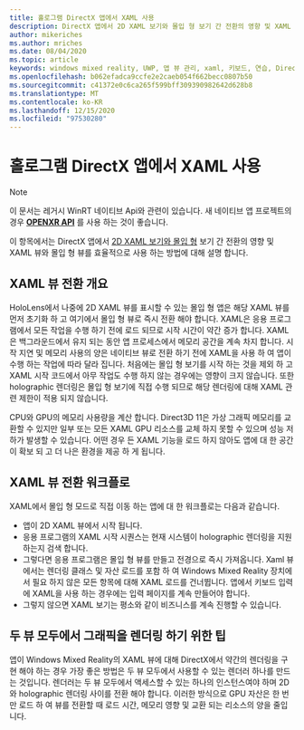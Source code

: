 ```yaml
---
title: 홀로그램 DirectX 앱에서 XAML 사용
description: DirectX 앱에서 2D XAML 보기와 몰입 형 보기 간 전환의 영향 및 XAML 뷰와 몰입 형 뷰를 효율적으로 사용 하는 방법을 설명 합니다.
author: mikeriches
ms.author: mriches
ms.date: 08/04/2020
ms.topic: article
keywords: windows mixed reality, UWP, 앱 뷰 관리, xaml, 키보드, 연습, DirectX
ms.openlocfilehash: b062efadca9ccfe2e2caeb054f662becc0807b50
ms.sourcegitcommit: c41372e0c6ca265f599bff309390982642d628b8
ms.translationtype: MT
ms.contentlocale: ko-KR
ms.lasthandoff: 12/15/2020
ms.locfileid: "97530280"
---
```

# <a name="using-xaml-with-holographic-directx-apps"></a>홀로그램 DirectX 앱에서 XAML 사용

> [!NOTE]
> 이 문서는 레거시 WinRT 네이티브 Api와 관련이 있습니다.  새 네이티브 앱 프로젝트의 경우 **[OPENXR API](../native/openxr-getting-started.md)** 를 사용 하는 것이 좋습니다.

이 항목에서는 DirectX 앱에서 [2D XAML 보기와 몰입 형](../../design/app-views.md) 보기 간 전환의 영향 및 XAML 뷰와 몰입 형 뷰를 효율적으로 사용 하는 방법에 대해 설명 합니다.

## <a name="xaml-view-switching-overview"></a>XAML 뷰 전환 개요

HoloLens에서 나중에 2D XAML 뷰를 표시할 수 있는 몰입 형 앱은 해당 XAML 뷰를 먼저 초기화 하 고 여기에서 몰입 형 뷰로 즉시 전환 해야 합니다. XAML은 응용 프로그램에서 모든 작업을 수행 하기 전에 로드 되므로 시작 시간이 약간 증가 합니다. XAML은 백그라운드에서 유지 되는 동안 앱 프로세스에서 메모리 공간을 계속 차지 합니다. 시작 지연 및 메모리 사용의 양은 네이티브 뷰로 전환 하기 전에 XAML을 사용 하 여 앱이 수행 하는 작업에 따라 달라 집니다. 처음에는 몰입 형 보기를 시작 하는 것을 제외 하 고 XAML 시작 코드에서 아무 작업도 수행 하지 않는 경우에는 영향이 크지 않습니다. 또한 holographic 렌더링은 몰입 형 보기에 직접 수행 되므로 해당 렌더링에 대해 XAML 관련 제한이 적용 되지 않습니다.

CPU와 GPU의 메모리 사용량을 계산 합니다. Direct3D 11은 가상 그래픽 메모리를 교환할 수 있지만 일부 또는 모든 XAML GPU 리소스를 교체 하지 못할 수 있으며 성능 저하가 발생할 수 있습니다. 어떤 경우 든 XAML 기능을 로드 하지 않아도 앱에 대 한 공간이 확보 되 고 더 나은 환경을 제공 하 게 됩니다.

## <a name="xaml-view-switching-workflow"></a>XAML 뷰 전환 워크플로

XAML에서 몰입 형 모드로 직접 이동 하는 앱에 대 한 워크플로는 다음과 같습니다.
* 앱이 2D XAML 뷰에서 시작 됩니다.
* 응용 프로그램의 XAML 시작 시퀀스는 현재 시스템이 holographic 렌더링을 지원 하는지 검색 합니다.
* 그렇다면 응용 프로그램은 몰입 형 뷰를 만들고 전경으로 즉시 가져옵니다. Xaml 뷰에서는 렌더링 클래스 및 자산 로드를 포함 하 여 Windows Mixed Reality 장치에서 필요 하지 않은 모든 항목에 대해 XAML 로드를 건너뜁니다. 앱에서 키보드 입력에 XAML을 사용 하는 경우에는 입력 페이지를 계속 만들어야 합니다.
* 그렇지 않으면 XAML 보기는 평소와 같이 비즈니스를 계속 진행할 수 있습니다.

## <a name="tip-for-rendering-graphics-across-both-views"></a>두 뷰 모두에서 그래픽을 렌더링 하기 위한 팁

앱이 Windows Mixed Reality의 XAML 뷰에 대해 DirectX에서 약간의 렌더링을 구현 해야 하는 경우 가장 좋은 방법은 두 뷰 모두에서 사용할 수 있는 렌더러 하나를 만드는 것입니다. 렌더러는 두 뷰 모두에서 액세스할 수 있는 하나의 인스턴스여야 하며 2D와 holographic 렌더링 사이를 전환 해야 합니다. 이러한 방식으로 GPU 자산은 한 번만 로드 하 여 뷰를 전환할 때 로드 시간, 메모리 영향 및 교환 되는 리소스의 양을 줄입니다.
